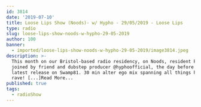 ```yaml
---
id: 3814
date: '2019-07-10'
title: Loose Lips Show (Noods)- w/ Hypho - 29/05/2019 - Loose Lips
type: radio
slug: loose-lips-show-noods-w-hypho-29-05-2019
author: 100
banner:
  - imported/loose-lips-show-noods-w-hypho-29-05-2019/image3814.jpeg
description: >-
  This month on our Bristol-based radio residency, on Noods, resident Paxman was
  joined by friend and dubstep producer @hyphoofficial, the day before his
  latest release on Swamp81. 30 min alter ego mix spanning all things house and
  rave! [...]Read More...
published: true
tags:
  - radioShow
---
```

